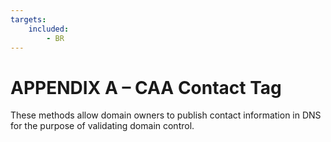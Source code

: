 ```yaml
---
targets:
    included:
        - BR
---
```


# APPENDIX A – CAA Contact Tag

These methods allow domain owners to publish contact information in DNS for the purpose of validating domain control.

